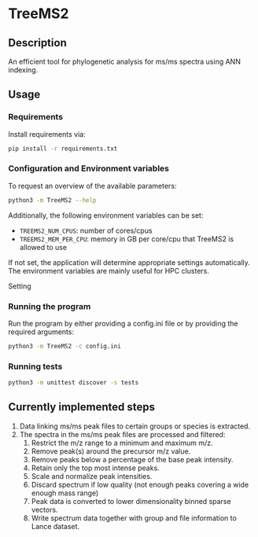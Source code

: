 # TreeMS2

## Description

An efficient tool for phylogenetic analysis for ms/ms spectra using ANN indexing.

## Usage

### Requirements

Install requirements via:

```bash
pip install -r requirements.txt
```

### Configuration and Environment variables

To request an overview of the available parameters:

```bash
python3 -m TreeMS2 --help
```

Additionally, the following environment variables can be set:

- `TREEMS2_NUM_CPUS`: number of cores/cpus
- `TREEMS2_MEM_PER_CPU`: memory in GB per core/cpu that TreeMS2 is allowed to use

If not set, the application will determine appropriate settings automatically. The
environment variables are mainly useful for HPC clusters.

Setting 

### Running the program

Run the program by either providing a config.ini file or by providing the required arguments:

```bash
python3 -m TreeMS2 -c config.ini
```

### Running tests

```bash
python3 -m unittest discover -s tests
```

## Currently implemented steps

1. Data linking ms/ms peak files to certain groups or species is extracted.
2. The spectra in the ms/ms peak files are processed and filtered:
    1. Restrict the m/z range to a minimum and maximum m/z.
    2. Remove peak(s) around the precursor m/z value.
    3. Remove peaks below a percentage of the base peak intensity.
    4. Retain only the top most intense peaks.
    5. Scale and normalize peak intensities.
    6. Discard spectrum if low quality (not enough peaks covering a wide enough mass
       range)
    7. Peak data is converted to lower dimensionality binned sparse vectors.
    8. Write spectrum data together with group and file information to Lance dataset.
        